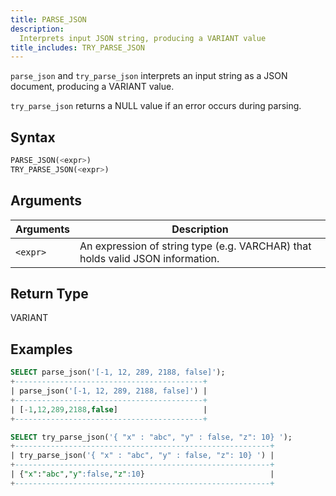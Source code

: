 ```yaml
---
title: PARSE_JSON
description:
  Interprets input JSON string, producing a VARIANT value
title_includes: TRY_PARSE_JSON
---
```


`parse_json` and `try_parse_json` interprets an input string as a JSON document, producing a VARIANT value.

`try_parse_json` returns a NULL value if an error occurs during parsing.

## Syntax

```sql
PARSE_JSON(<expr>)
TRY_PARSE_JSON(<expr>)
```

## Arguments

| Arguments | Description                                                                    |
|-----------|--------------------------------------------------------------------------------|
| `<expr>`  | An expression of string type (e.g. VARCHAR) that holds valid JSON information. |

## Return Type

VARIANT

## Examples

```sql
SELECT parse_json('[-1, 12, 289, 2188, false]');
+------------------------------------------+
| parse_json('[-1, 12, 289, 2188, false]') |
+------------------------------------------+
| [-1,12,289,2188,false]                   |
+------------------------------------------+

SELECT try_parse_json('{ "x" : "abc", "y" : false, "z": 10} ');
+---------------------------------------------------------+
| try_parse_json('{ "x" : "abc", "y" : false, "z": 10} ') |
+---------------------------------------------------------+
| {"x":"abc","y":false,"z":10}                            |
+---------------------------------------------------------+
```
